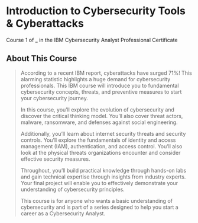 # Introduction to Cybersecurity Tools & Cyberattacks
Course 1 of _ in the IBM Cybersecurity Analyst Professional Certificate
## About This Course
> According to a recent IBM report, cyberattacks have surged 71%! This alarming statistic highlights a huge demand for cybersecurity professionals. This IBM course will introduce you to fundamental cybersecurity concepts, threats, and preventive measures to start your cybersecurity journey.
> 
> In this course, you’ll explore the evolution of cybersecurity and discover the critical thinking model. You’ll also cover threat actors, malware, ransomware, and defenses against social engineering.
> 
> Additionally, you’ll learn about internet security threats and security controls. You’ll explore the fundamentals of identity and access management (IAM), authentication, and access control. You’ll also look at the physical threats organizations encounter and consider effective security measures.
> 
> Throughout, you’ll build practical knowledge through hands-on labs and gain technical expertise through insights from industry experts. Your final project will enable you to effectively demonstrate your understanding of cybersecurity principles.
> 
> This course is for anyone who wants a basic understanding of cybersecurity and is part of a series designed to help you start a career as a Cybersecurity Analyst.

